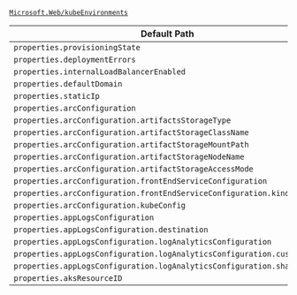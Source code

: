 [`Microsoft.Web/kubeEnvironments`](https://docs.microsoft.com/en-us/azure/templates/microsoft.web/kubeenvironments)

| Default Path | Alias |
|---|---|
| `properties.provisioningState` | `Microsoft.Web/kubeEnvironments/provisioningState` |
| `properties.deploymentErrors` | `Microsoft.Web/kubeEnvironments/deploymentErrors` |
| `properties.internalLoadBalancerEnabled` | `Microsoft.Web/kubeEnvironments/internalLoadBalancerEnabled` |
| `properties.defaultDomain` | `Microsoft.Web/kubeEnvironments/defaultDomain` |
| `properties.staticIp` | `Microsoft.Web/kubeEnvironments/staticIp` |
| `properties.arcConfiguration` | `Microsoft.Web/kubeEnvironments/arcConfiguration` |
| `properties.arcConfiguration.artifactsStorageType` | `Microsoft.Web/kubeEnvironments/arcConfiguration.artifactsStorageType` |
| `properties.arcConfiguration.artifactStorageClassName` | `Microsoft.Web/kubeEnvironments/arcConfiguration.artifactStorageClassName` |
| `properties.arcConfiguration.artifactStorageMountPath` | `Microsoft.Web/kubeEnvironments/arcConfiguration.artifactStorageMountPath` |
| `properties.arcConfiguration.artifactStorageNodeName` | `Microsoft.Web/kubeEnvironments/arcConfiguration.artifactStorageNodeName` |
| `properties.arcConfiguration.artifactStorageAccessMode` | `Microsoft.Web/kubeEnvironments/arcConfiguration.artifactStorageAccessMode` |
| `properties.arcConfiguration.frontEndServiceConfiguration` | `Microsoft.Web/kubeEnvironments/arcConfiguration.frontEndServiceConfiguration` |
| `properties.arcConfiguration.frontEndServiceConfiguration.kind` | `Microsoft.Web/kubeEnvironments/arcConfiguration.frontEndServiceConfiguration.kind` |
| `properties.arcConfiguration.kubeConfig` | `Microsoft.Web/kubeEnvironments/arcConfiguration.kubeConfig` |
| `properties.appLogsConfiguration` | `Microsoft.Web/kubeEnvironments/appLogsConfiguration` |
| `properties.appLogsConfiguration.destination` | `Microsoft.Web/kubeEnvironments/appLogsConfiguration.destination` |
| `properties.appLogsConfiguration.logAnalyticsConfiguration` | `Microsoft.Web/kubeEnvironments/appLogsConfiguration.logAnalyticsConfiguration` |
| `properties.appLogsConfiguration.logAnalyticsConfiguration.customerId` | `Microsoft.Web/kubeEnvironments/appLogsConfiguration.logAnalyticsConfiguration.customerId` |
| `properties.appLogsConfiguration.logAnalyticsConfiguration.sharedKey` | `Microsoft.Web/kubeEnvironments/appLogsConfiguration.logAnalyticsConfiguration.sharedKey` |
| `properties.aksResourceID` | `Microsoft.Web/kubeEnvironments/aksResourceID` |

